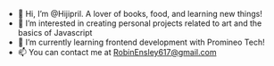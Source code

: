 - 👋 Hi, I’m @Hijipril. A lover of books, food, and learning new things!
- 👀 I’m interested in creating personal projects related to art and the basics of Javascript
- 🌱 I’m currently learning frontend development with Promineo Tech!
- 📫 You can contact me at RobinEnsley617@gmail.com

<!---
Hijipril/Hijipril is a ✨ special ✨ repository because its `README.md` (this file) appears on your GitHub profile.
You can click the Preview link to take a look at your changes.
--->
